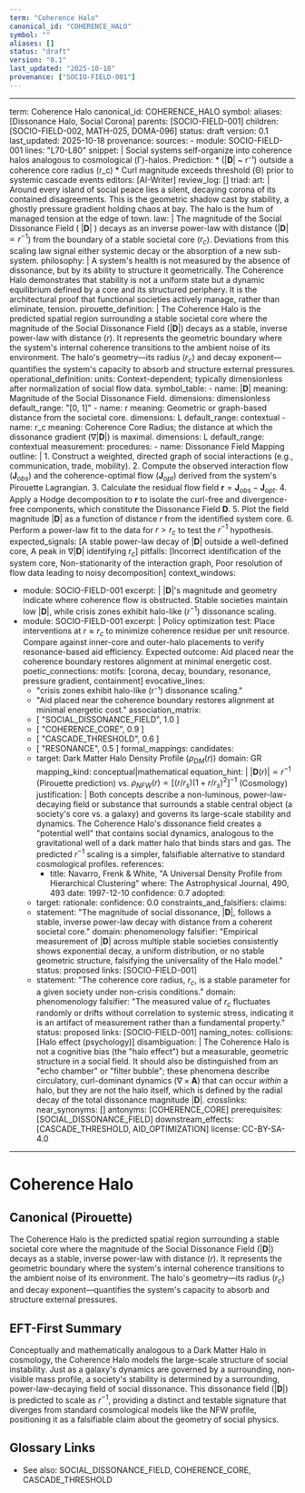```yaml
---
term: "Coherence Halo"
canonical_id: "COHERENCE_HALO"
symbol: ""
aliases: []
status: "draft"
version: "0.1"
last_updated: "2025-10-18"
provenance: ["SOCIO-FIELD-001"]
---
```


---
term: Coherence Halo
canonical_id: COHERENCE_HALO
symbol: 
aliases: [Dissonance Halo, Social Corona]
parents: [SOCIO-FIELD-001]
children: [SOCIO-FIELD-002, MATH-025, DOMA-096]
status: draft
version: 0.1
last_updated: 2025-10-18
provenance:
  sources:
    - module: SOCIO-FIELD-001
      lines: "L70-L80"
      snippet: |
        Social systems self-organize into coherence halos analogous to cosmological (Γ)-halos.
        Prediction:
        * (|𝐃| ~ r⁻¹) outside a coherence core radius (r_c)
        * Curl magnitude exceeds threshold (Θ) prior to systemic cascade events
  editors: [AI-Writer]
  review_log: []
triad:
  art: |
    Around every island of social peace lies a silent, decaying corona of its contained disagreements. This is the geometric shadow cast by stability, a ghostly pressure gradient holding chaos at bay. The halo is the hum of managed tension at the edge of town.
  law: |
    The magnitude of the Social Dissonance Field ( $|\mathbf{D}|$ ) decays as an inverse power-law with distance ($|\mathbf{D}| \propto r^{-1}$) from the boundary of a stable societal core ($r_c$). Deviations from this scaling law signal either systemic decay or the absorption of a new sub-system.
  philosophy: |
    A system's health is not measured by the absence of dissonance, but by its ability to structure it geometrically. The Coherence Halo demonstrates that stability is not a uniform state but a dynamic equilibrium defined by a core and its structured periphery. It is the architectural proof that functional societies actively manage, rather than eliminate, tension.
pirouette_definition: |
  The Coherence Halo is the predicted spatial region surrounding a stable societal core where the magnitude of the Social Dissonance Field ($|\mathbf{D}|$) decays as a stable, inverse power-law with distance ($r$). It represents the geometric boundary where the system's internal coherence transitions to the ambient noise of its environment. The halo's geometry—its radius ($r_c$) and decay exponent—quantifies the system's capacity to absorb and structure external pressures.
operational_definition:
  units: Context-dependent; typically dimensionless after normalization of social flow data.
  symbol_table:
    - name: $|\mathbf{D}|$
      meaning: Magnitude of the Social Dissonance Field.
      dimensions: dimensionless
      default_range: "[0, 1]"
    - name: r
      meaning: Geometric or graph-based distance from the societal core.
      dimensions: L
      default_range: contextual
    - name: r_c
      meaning: Coherence Core Radius; the distance at which the dissonance gradient ($∇|\mathbf{D}|$) is maximal.
      dimensions: L
      default_range: contextual
  measurement:
    procedures:
      - name: Dissonance Field Mapping
        outline: |
          1. Construct a weighted, directed graph of social interactions (e.g., communication, trade, mobility).
          2. Compute the observed interaction flow ($\mathbf{J}_{obs}$) and the coherence-optimal flow ($\mathbf{J}_{opt}$) derived from the system's Pirouette Lagrangian.
          3. Calculate the residual flow field $\mathbf{r} = \mathbf{J}_{obs} - \mathbf{J}_{opt}$.
          4. Apply a Hodge decomposition to $\mathbf{r}$ to isolate the curl-free and divergence-free components, which constitute the Dissonance Field $\mathbf{D}$.
          5. Plot the field magnitude $|\mathbf{D}|$ as a function of distance $r$ from the identified system core.
          6. Perform a power-law fit to the data for $r > r_c$ to test the $r^{-1}$ hypothesis.
        expected_signals: [A stable power-law decay of $|\mathbf{D}|$ outside a well-defined core, A peak in $∇|\mathbf{D}|$ identifying $r_c$]
        pitfalls: [Incorrect identification of the system core, Non-stationarity of the interaction graph, Poor resolution of flow data leading to noisy decomposition]
context_windows:
  - module: SOCIO-FIELD-001
    excerpt: |
      $|\mathbf{D}|$'s magnitude and geometry indicate where coherence flow is obstructed. Stable societies maintain low $|\mathbf{D}|$, while crisis zones exhibit halo-like ($r^{-1}$) dissonance scaling.
  - module: SOCIO-FIELD-001
    excerpt: |
      Policy optimization test: Place interventions at $r \approx r_c$ to minimize coherence residue per unit resource. Compare against inner-core and outer-halo placements to verify resonance-based aid efficiency. Expected outcome: Aid placed near the coherence boundary restores alignment at minimal energetic cost.
poetic_connections:
  motifs: [corona, decay, boundary, resonance, pressure gradient, containment]
  evocative_lines:
    - "crisis zones exhibit halo-like (r⁻¹) dissonance scaling."
    - "Aid placed near the coherence boundary restores alignment at minimal energetic cost."
  association_matrix:
    - [ "SOCIAL_DISSONANCE_FIELD", 1.0 ]
    - [ "COHERENCE_CORE", 0.9 ]
    - [ "CASCADE_THRESHOLD", 0.6 ]
    - [ "RESONANCE", 0.5 ]
formal_mappings:
  candidates:
    - target: Dark Matter Halo Density Profile ($\rho_{DM}(r)$)
      domain: GR
      mapping_kind: conceptual|mathematical
      equation_hint: |
        $|\mathbf{D}(r)| \propto r^{-1}$ (Pirouette prediction) vs. $\rho_{NFW}(r) \propto [ (r/r_s)(1+r/r_s)^2 ]^{-1}$ (Cosmology)
      justification: |
        Both concepts describe a non-luminous, power-law-decaying field or substance that surrounds a stable central object (a society's core vs. a galaxy) and governs its large-scale stability and dynamics. The Coherence Halo's dissonance field creates a "potential well" that contains social dynamics, analogous to the gravitational well of a dark matter halo that binds stars and gas. The predicted $r^{-1}$ scaling is a simpler, falsifiable alternative to standard cosmological profiles.
      references:
        - title: Navarro, Frenk & White, "A Universal Density Profile from Hierarchical Clustering"
          where: The Astrophysical Journal, 490, 493
          date: 1997-12-10
      confidence: 0.7
  adopted:
    - target: 
      rationale: 
      confidence: 0.0
constraints_and_falsifiers:
  claims:
    - statement: "The magnitude of social dissonance, $|\mathbf{D}|$, follows a stable, inverse power-law decay with distance from a coherent societal core."
      domain: phenomenology
      falsifier: "Empirical measurement of $|\mathbf{D}|$ across multiple stable societies consistently shows exponential decay, a uniform distribution, or no stable geometric structure, falsifying the universality of the Halo model."
      status: proposed
      links: [SOCIO-FIELD-001]
    - statement: "The coherence core radius, $r_c$, is a stable parameter for a given society under non-crisis conditions."
      domain: phenomenology
      falsifier: "The measured value of $r_c$ fluctuates randomly or drifts without correlation to systemic stress, indicating it is an artifact of measurement rather than a fundamental property."
      status: proposed
      links: [SOCIO-FIELD-001]
naming_notes:
  collisions: [Halo effect (psychology)]
  disambiguation: |
    The Coherence Halo is not a cognitive bias (the "halo effect") but a measurable, geometric structure in a social field. It should also be distinguished from an "echo chamber" or "filter bubble"; these phenomena describe circulatory, curl-dominant dynamics ($∇ \times \mathbf{A}$) that can occur *within* a halo, but they are not the halo itself, which is defined by the radial decay of the total dissonance magnitude $|\mathbf{D}|$.
crosslinks:
  near_synonyms: []
  antonyms: [COHERENCE_CORE]
  prerequisites: [SOCIAL_DISSONANCE_FIELD]
  downstream_effects: [CASCADE_THRESHOLD, AID_OPTIMIZATION]
license: CC-BY-SA-4.0
---

# Coherence Halo

## Canonical (Pirouette)
The Coherence Halo is the predicted spatial region surrounding a stable societal core where the magnitude of the Social Dissonance Field ($|\mathbf{D}|$) decays as a stable, inverse power-law with distance ($r$). It represents the geometric boundary where the system's internal coherence transitions to the ambient noise of its environment. The halo's geometry—its radius ($r_c$) and decay exponent—quantifies the system's capacity to absorb and structure external pressures.

## EFT-First Summary
Conceptually and mathematically analogous to a Dark Matter Halo in cosmology, the Coherence Halo models the large-scale structure of social instability. Just as a galaxy's dynamics are governed by a surrounding, non-visible mass profile, a society's stability is determined by a surrounding, power-law-decaying field of social dissonance. This dissonance field ($|\mathbf{D}|$) is predicted to scale as $r^{-1}$, providing a distinct and testable signature that diverges from standard cosmological models like the NFW profile, positioning it as a falsifiable claim about the geometry of social physics.

## Glossary Links
- See also: SOCIAL_DISSONANCE_FIELD, COHERENCE_CORE, CASCADE_THRESHOLD
